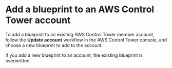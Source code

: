 # Add a blueprint to an AWS Control Tower account<a name="add-blueprint-to-account"></a>

To add a blueprint to an existing AWS Control Tower member account, follow the **Update account** workflow in the AWS Control Tower console, and choose a new blueprint to add to the account\.

If you add a new blueprint to an account, the existing blueprint is overwritten\.